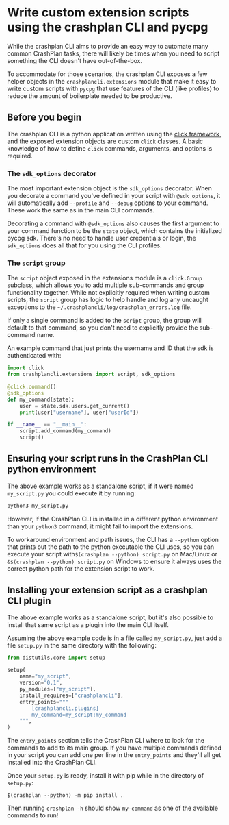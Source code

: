 # Write custom extension scripts using the crashplan CLI and pycpg

While the crashplan CLI aims to provide an easy way to automate many common CrashPlan tasks, there will likely be times when
you need to script something the CLI doesn't have out-of-the-box.

To accommodate for those scenarios, the crashplan CLI exposes a few helper objects in the `crashplancli.extensions` module
that make it easy to write custom scripts with `pycpg` that use features of the CLI (like profiles) to reduce the amount
of boilerplate needed to be productive.

## Before you begin

The crashplan CLI is a python application written using the [click framework](https://click.palletsprojects.com/en/7.x/),
and the exposed extension objects are custom `click` classes. A basic knowledge of how to define `click` commands,
arguments, and options is required.

### The `sdk_options` decorator

The most important extension object is the `sdk_options` decorator. When you decorate a command you've defined in your
script with `@sdk_options`, it will automatically add `--profile` and `--debug` options to your command. These work the
same as in the main CLI commands.

Decorating a command with `@sdk_options` also causes the first argument to your command function to be the `state`
object, which contains the initialized pycpg sdk. There's no need to handle user credentials or login, the `sdk_options`
does all that for you using the CLI profiles.

### The `script` group

The `script` object exposed in the extensions module is a `click.Group` subclass, which allows you to add multiple
sub-commands and group functionality together. While not explicitly required when writing custom scripts, the `script`
group has logic to help handle and log any uncaught exceptions to the `~/.crashplancli/log/crashplan_errors.log` file.

If only a single command is added to the `script` group, the group will default to that command, so you don't need to
explicitly provide the sub-command name.

An example command that just prints the username and ID that the sdk is authenticated with:

```python
import click
from crashplancli.extensions import script, sdk_options

@click.command()
@sdk_options
def my_command(state):
    user = state.sdk.users.get_current()
    print(user["username"], user["userId"])

if __name__ == "__main__":
    script.add_command(my_command)
    script()
```

## Ensuring your script runs in the CrashPlan CLI python environment

The above example works as a standalone script, if it were named `my_script.py` you could execute it by running:

```bash
python3 my_script.py
```

However, if the CrashPlan CLI is installed in a different python environment than your `python3` command, it might fail to
import the extensions.

To workaround environment and path issues, the CLI has a `--python` option that prints out the path to the python
executable the CLI uses, so you can execute your script with`$(crashplan --python) script.py` on Mac/Linux or
`&$(crashplan --python) script.py` on Windows to ensure it always uses the correct python path for the extension script to
work.

## Installing your extension script as a crashplan CLI plugin

The above example works as a standalone script, but it's also possible to install that same script as a plugin into the
main CLI itself.

Assuming the above example code is in a file called `my_script.py`, just add a file `setup.py` in the same directory
with the following:

```python
from distutils.core import setup

setup(
    name="my_script",
    version="0.1",
    py_modules=["my_script"],
    install_requires=["crashplancli"],
    entry_points="""
        [crashplancli.plugins]
        my_command=my_script:my_command
    """,
)
```

The `entry_points` section tells the CrashPlan CLI where to look for the commands to add to its main group. If you have
multiple commands defined in your script you can add one per line in the `entry_points` and they'll all get installed
into the CrashPlan CLI.

Once your `setup.py` is ready, install it with pip while in the directory of `setup.py`:

```
$(crashplan --python) -m pip install .
```

Then running `crashplan -h` should show `my-command` as one of the available commands to run!
